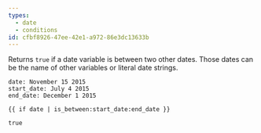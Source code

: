 ```yaml
---
types:
  - date
  - conditions
id: cfbf8926-47ee-42e1-a972-86e3dc13633b
---
```

Returns `true` if a date variable is between two other dates. Those dates can be the name of other variables or literal date strings.

```.language-yaml
date: November 15 2015
start_date: July 4 2015
end_date: December 1 2015
```

```
{{ if date | is_between:start_date:end_date }}
```

```.language-output
true
```